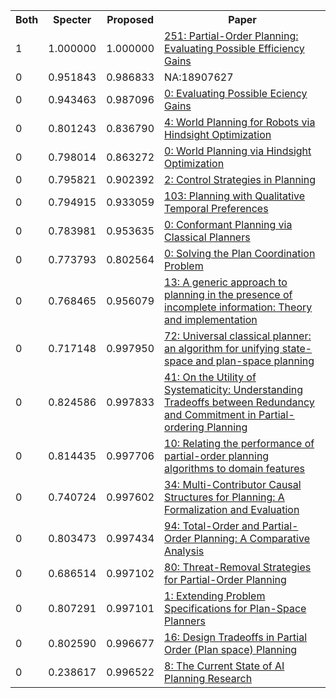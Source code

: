 <html><table><tr>
<th>Both</th>
<th>Specter</th>
<th>Proposed</th>
<th>Paper</th>
</tr>
<tr>
<td>1</td>
<td>1.000000</td>
<td>1.000000</td>
<td><a href="https://www.semanticscholar.org/paper/31e97dbdeda15577a96d22f21b56d7cf8c724aa6">251: Partial-Order Planning: Evaluating Possible Efficiency Gains</a></td>
</tr>
<tr>
<td>0</td>
<td>0.951843</td>
<td>0.986833</td>
<td>NA:18907627</td>
</tr>
<tr>
<td>0</td>
<td>0.943463</td>
<td>0.987096</td>
<td><a href="https://www.semanticscholar.org/paper/9b793a1df99b838fa69ca4472b2d99781d0d6d16">0: Evaluating Possible Eciency Gains</a></td>
</tr>
<tr>
<td>0</td>
<td>0.801243</td>
<td>0.836790</td>
<td><a href="https://www.semanticscholar.org/paper/6d5e78f350cd4508d32fae64a573ba0f57ffe00f">4: World Planning for Robots via Hindsight Optimization</a></td>
</tr>
<tr>
<td>0</td>
<td>0.798014</td>
<td>0.863272</td>
<td><a href="https://www.semanticscholar.org/paper/653e808f9e6ee837b7ce1b511ea53eca9dda68b1">0: World Planning via Hindsight Optimization</a></td>
</tr>
<tr>
<td>0</td>
<td>0.795821</td>
<td>0.902392</td>
<td><a href="https://www.semanticscholar.org/paper/66cb15be96b5c7ab61fbf9f7da45e9426a929278">2: Control Strategies in Planning</a></td>
</tr>
<tr>
<td>0</td>
<td>0.794915</td>
<td>0.933059</td>
<td><a href="https://www.semanticscholar.org/paper/54350598992c93a5a7ced47f4e9ed492257d8314">103: Planning with Qualitative Temporal Preferences</a></td>
</tr>
<tr>
<td>0</td>
<td>0.783981</td>
<td>0.953635</td>
<td><a href="https://www.semanticscholar.org/paper/99fd5cd5793a9a7dbca4e951502bf50b9f6576e9">0: Conformant Planning via Classical Planners</a></td>
</tr>
<tr>
<td>0</td>
<td>0.773793</td>
<td>0.802564</td>
<td><a href="https://www.semanticscholar.org/paper/83ffff9ec5038d8964b01276d8b7e71a14f3898b">0: Solving the Plan Coordination Problem</a></td>
</tr>
<tr>
<td>0</td>
<td>0.768465</td>
<td>0.956079</td>
<td><a href="https://www.semanticscholar.org/paper/081fd7a377b8b470857259cf23484a267587aa65">13: A generic approach to planning in the presence of incomplete information: Theory and implementation</a></td>
</tr>
<tr>
<td>0</td>
<td>0.717148</td>
<td>0.997950</td>
<td><a href="https://www.semanticscholar.org/paper/5cc7d134bff3595f4475e29d40d4d302235ea2e7">72: Universal classical planner: an algorithm for unifying state-space and plan-space planning</a></td>
</tr>
<tr>
<td>0</td>
<td>0.824586</td>
<td>0.997833</td>
<td><a href="https://www.semanticscholar.org/paper/1ab17049ba880bd47e91a4e55614660c80794df9">41: On the Utility of Systematicity: Understanding Tradeoffs between Redundancy and Commitment in Partial-ordering Planning</a></td>
</tr>
<tr>
<td>0</td>
<td>0.814435</td>
<td>0.997706</td>
<td><a href="https://www.semanticscholar.org/paper/79481fa2992fb83de4ec01e8fdde837e2de53265">10: Relating the performance of partial-order planning algorithms to domain features</a></td>
</tr>
<tr>
<td>0</td>
<td>0.740724</td>
<td>0.997602</td>
<td><a href="https://www.semanticscholar.org/paper/b4fd8d202d0a127beee52b15902ebadab86f9997">34: Multi-Contributor Causal Structures for Planning: A Formalization and Evaluation</a></td>
</tr>
<tr>
<td>0</td>
<td>0.803473</td>
<td>0.997434</td>
<td><a href="https://www.semanticscholar.org/paper/075c0a43fe1aa77fb2cf9ae94fc48fda38bc9508">94: Total-Order and Partial-Order Planning: A Comparative Analysis</a></td>
</tr>
<tr>
<td>0</td>
<td>0.686514</td>
<td>0.997102</td>
<td><a href="https://www.semanticscholar.org/paper/747d0af3e78338577fba7d96a00baebd640aafcd">80: Threat-Removal Strategies for Partial-Order Planning</a></td>
</tr>
<tr>
<td>0</td>
<td>0.807291</td>
<td>0.997101</td>
<td><a href="https://www.semanticscholar.org/paper/6e50acc9eed85234715902874f3a701edfdba5f9">1: Extending Problem Specifications for Plan-Space Planners</a></td>
</tr>
<tr>
<td>0</td>
<td>0.802590</td>
<td>0.996677</td>
<td><a href="https://www.semanticscholar.org/paper/be032032f7286ee8908a9f5a8bb63b97dec52bce">16: Design Tradeoffs in Partial Order (Plan space) Planning</a></td>
</tr>
<tr>
<td>0</td>
<td>0.238617</td>
<td>0.996522</td>
<td><a href="https://www.semanticscholar.org/paper/38075ff7e940a49d7d37d550da65b40c4b1597a8">8: The Current State of AI Planning Research</a></td>
</tr>
</table></html>
